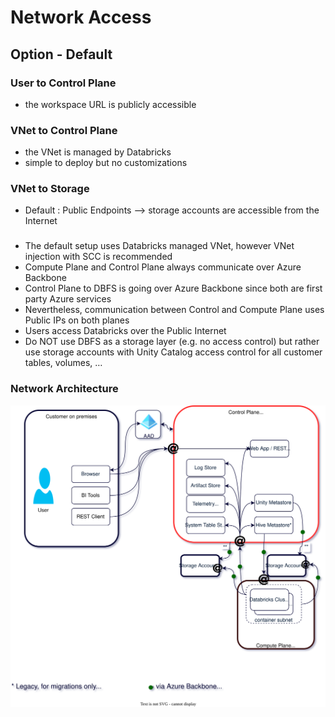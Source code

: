 # Network Access
## Option - Default
### User to Control Plane
- the workspace URL is publicly accessible
### VNet to Control Plane
- the VNet is managed by Databricks 
- simple to deploy but no customizations
### VNet to Storage
- Default  :  Public Endpoints --> storage accounts are accessible from the Internet

### 
- The default setup uses Databricks managed VNet, however VNet injection with SCC is recommended
- Compute Plane and Control Plane always communicate over Azure Backbone
- Control Plane to DBFS is going over Azure Backbone since both are first party Azure services
- Nevertheless, communication between Control and Compute Plane uses Public IPs on both planes
- Users access Databricks over the Public Internet
- Do NOT use DBFS as a storage layer (e.g. no access control) but rather use storage accounts with Unity Catalog access control for all customer tables, volumes, …


### Network Architecture
![alt text](./drawio/architecture.drawio.svg)

